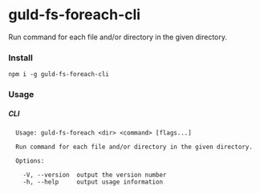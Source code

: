 # guld-fs-foreach-cli

Run command for each file and/or directory in the given directory.

### Install

```
npm i -g guld-fs-foreach-cli
```

### Usage

##### CLI

```
  Usage: guld-fs-foreach <dir> <command> [flags...]

  Run command for each file and/or directory in the given directory.

  Options:

    -V, --version  output the version number
    -h, --help     output usage information
```
